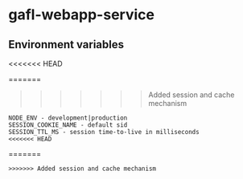 # gafl-webapp-service

## Environment variables
<<<<<<< HEAD

=======
>>>>>>> Added session and cache mechanism
```
NODE_ENV - development|production
SESSION_COOKIE_NAME - default sid
SESSION_TTL_MS - session time-to-live in milliseconds
<<<<<<< HEAD
```
=======
```
>>>>>>> Added session and cache mechanism
